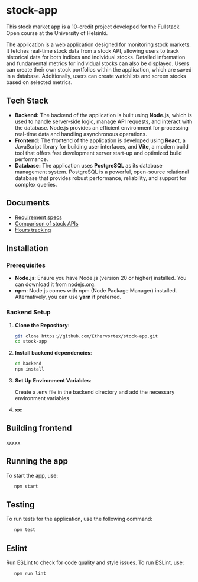 # stock-app

This stock market app is a 10-credit project developed for the Fullstack Open course at the University of Helsinki.

The application is a web application designed for monitoring stock markets. It fetches real-time stock data from a stock API, allowing users to track historical data for both indices and individual stocks. Detailed information and fundamental metrics for individual stocks can also be displayed. Users can create their own stock portfolios within the application, which are saved in a database. Additionally, users can create watchlists and screen stocks based on selected metrics.

## Tech Stack
- **Backend:** The backend of the application is built using **Node.js**, which is used to handle server-side logic, manage API requests, and interact with the database. Node.js provides an efficient environment for processing real-time data and handling asynchronous operations.
- **Frontend:** The frontend of the application is developed using **React**, a JavaScript library for building user interfaces, and **Vite**, a modern build tool that offers fast development server start-up and optimized build performance.
- **Database:** The application uses **PostgreSQL** as its database management system. PostgreSQL is a powerful, open-source relational database that provides robust performance, reliability, and support for complex queries.

## Documents
- [Requirement specs](./documents/requirement_specs.md)
- [Comparison of stock APIs](./documents/stock_apis.md)
- [Hours tracking](./documents/timetracking.md)

## Installation
### Prerequisites

- **Node.js**: Ensure you have Node.js (version 20 or higher) installed. You can download it from [nodejs.org](https://nodejs.org/).
- **npm**: Node.js comes with npm (Node Package Manager) installed. Alternatively, you can use **yarn** if preferred.

### Backend Setup

1. **Clone the Repository**:
   ```bash
   git clone https://github.com/Ethervortex/stock-app.git
   cd stock-app
2. **Install backend dependencies**:
   ```bash
   cd backend
   npm install
3. **Set Up Environment Variables**:
   
   Create a .env file in the backend directory and add the necessary environment variables
4. **xx**:

## Building frontend

xxxxx

## Running the app

To start the app, use:
```bash
   npm start
```
## Testing

To run tests for the application, use the following command:
```bash
   npm test
```

## Eslint

Run ESLint to check for code quality and style issues. To run ESLint, use:
```bash
   npm run lint
```
